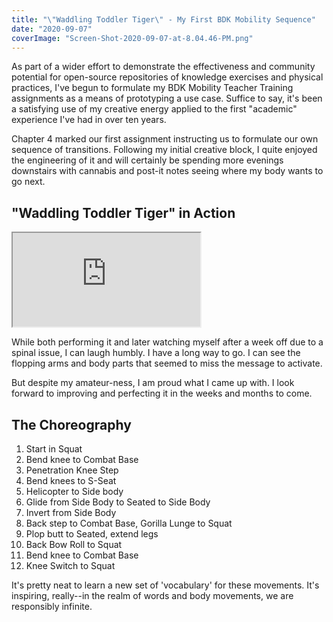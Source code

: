 ```yaml
---
title: "\"Waddling Toddler Tiger\" - My First BDK Mobility Sequence"
date: "2020-09-07"
coverImage: "Screen-Shot-2020-09-07-at-8.04.46-PM.png"
---
```


As part of a wider effort to demonstrate the effectiveness and community potential for open-source repositories of knowledge exercises and physical practices, I've begun to formulate my BDK Mobility Teacher Training assignments as a means of prototyping a use case. Suffice to say, it's been a satisfying use of my creative energy applied to the first "academic" experience I've had in over ten years.

Chapter 4 marked our first assignment instructing us to formulate our own sequence of transitions. Following my initial creative block, I quite enjoyed the engineering of it and will certainly be spending more evenings downstairs with cannabis and post-it notes seeing where my body wants to go next.

## **"Waddling Toddler Tiger" in Action**

<div class="embed-responsive embed-responsive-16by9">
  <iframe class="embed-responsive-item" src="https://www.youtube.com/watch?v=V3ixqpuQ1cA"></iframe>
</div>

While both performing it and later watching myself after a week off due to a spinal issue, I can laugh humbly. I have a long way to go. I can see the flopping arms and body parts that seemed to miss the message to activate.

But despite my amateur-ness, I am proud what I came up with. I look forward to improving and perfecting it in the weeks and months to come.

## **The Choreography**

1. Start in Squat
2. Bend knee to Combat Base
3. Penetration Knee Step
4. Bend knees to S-Seat
5. Helicopter to Side body
6. Glide from Side Body to Seated to Side Body
7. Invert from Side Body
8. Back step to Combat Base, Gorilla Lunge to Squat
9. Plop butt to Seated, extend legs
10. Back Bow Roll to Squat
11. Bend knee to Combat Base
12. Knee Switch to Squat

It's pretty neat to learn a new set of 'vocabulary' for these movements. It's inspiring, really--in the realm of words and body movements, we are responsibly infinite.
